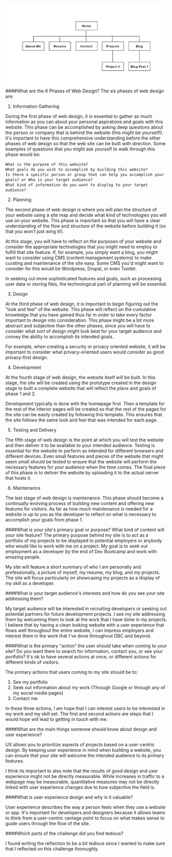 ![Kevin Huang's Site Map](imgs/site-map.png)
####What are the 6 Phases of Web Design?
The six phases of web design are:

1) Information Gathering

During the first phase of web design, it is essential to gather as much information as you can about your personal aspirations and goals with this website. This phase can be accomplished by asking deep questions about the person or company that is behind the website (this might be yourself!). It's important to have this comprehensive understanding before the other phases of web design so that the web site can be built with direction.
Some examples of questions that you might ask yourself to walk through this phase would be:

```
What is the purpose of this website?
What goals do you wish to accomplish by building this website?
Is there a specific person or group that can help you accomplish your goals? or Who is your target audience?
What kind of information do you want to display to your target audience?
```

2) Planning

The second phase of web design is where you will plan the structure of your website using a site map and decide what kind of technologies you will use on your website. This phase is important so that you will have a clear understanding of the flow and structure of the website before building it (so that you won't just wing it!).

At this stage, you will have to reflect on the purposes of your website and consider the appropriate technologies that you might need to employ to fulfill that site feature. If, for example, you simply want a blog, you might want to consider using CMS (content management systems) to make curating and maintenance of the site easy. Some CMS you'd might want to consider for this would be Wordpress, Drupal, or even Tumblr. 

In seeking out more sophisticated features and goals, such as processing user data or storing files, the technological part of planning will be essential.

3) Design

At the third phase of web design, it is important to begin figuring out the "look and feel" of the website. This phase will reflect on the cumulative knowledge that you have gained thus far in order to take every factor important to design into consideration. This phase might be a bit more abstract and subjective than the other phases, since you will have to consider what sort of design might look best for your target audience and convey the ability to accomplish its intended goals.

For example, when creating a security or privacy oriented website, it will be important to consider what privacy-oriented users would consider as good privacy-first design.


4) Development

At the fourth stage of web design, the website itself will be built. In this stage, the site will be created using the prototype created in the design stage to built a complete website that will reflect the plans and goals of phase 1 and 2.

Development typically is done with the homepage first. Then a template for the rest of the interior pages will be created so that the rest of the pages for the site can be easily created by following this template. This ensures that the site follows the same look and feel that was intended for each page.

5) Testing and Delivery

The fifth stage of web design is the point at which you will test the website and then deliver it to be available to your intended audience. Testing is essential for the website to perform as intended for different browsers and different devices. Even small features and pieces of the website that might seem small should be tested to ensure that the website will perform the necessary features for your audience when the time comes. The final piece of this phase is to deliver the website by uploading it to the actual server that hosts it.

6) Maintenance

The last stage of web design is maintenance. This phase should become a continually evolving process of building new content and offering new features for visitors. As far as how much maintenance is needed for a website is up to you as the developer to reflect on what is necessary to accomplish your goals from phase 1.

####What is your site's primary goal or purpose? What kind of content will your site feature?
The primary purpose behind my site is to act as a portfolio of my projects to be displayed to potential employers or anybody who would like to work with me on a project.  My goal is to seek out employment as a developer by the end of Dev Bootcamp and work with amazing people.

My site will feature a short summary of who I am personally and professionally, a picture of myself, my resume, my blog, and my projects. The site will focus particularly on showcasing my projects as a display of my skill as a developer.

####What is your target audience's interests and how do you see your site addressing them?

My target audience will be interested in recruiting developers or seeking out potential partners for future development projects. I see my site addressing them by welcoming them to look at the work that I have done in my projects. I believe that by having a clean looking website with a user experience that flows well throughout the entire website, I can impress employers and interest them in the work that I've done throughout DBC and beyond.

####What is the primary "action" the user should take when coming to your site? Do you want them to search for information, contact you, or see your portfolio? It's ok to have several actions at once, or different actions for different kinds of visitors.

The primary actions that users coming to my site should be to:

1. See my portfolio
2. Seek out information about my work (Through Google or through any of my social media pages)
3. Contact me

In these three actions, I am hope that I can interest users to be interested in my work and my skill set. The first and second actions are steps that I would hope will lead to getting in touch with me.

####What are the main things someone should know about design and user experience?

UX allows you to prioritize aspects of projects based on a user-centric design. By keeping user experience in mind when building a website, you can ensure that your site will welcome the intended audience to its primary features.

I think its important to also note that the results of good design and user experience might not be directly measurable. While increases in traffic to a webpage may be measurable, quantitative measures may not be directly linked with user experience changes due to how subjective the field is.

####What is user experience design and why is it valuable? 

User experience describes the way a person feels when they use a website or app. It's important for developers and designers because it allows teams to think from a user-centric vantage point to focus on what makes sense to guide users through the flow of the site.

####Which parts of the challenge did you find tedious?

I found writing the reflection to be a bit tedious since I wanted to make sure that I reflected on this challenge thoroughly.
